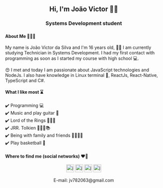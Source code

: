 <h2 align="center">
  Hi, I'm João Victor 👋🏻
</h2>

<h3 align="center">
  Systems Development student
<h3>

#### About Me 🙋🏼‍♂️
<p>
My name is João Victor da Silva and I'm 16 years old, 👨‍🎓 I am currently studying Technician in Systems Development. I had my first contact with programming as soon as I started my course with high school 💻.
</p>
<p>
😍 I met and today I am passionate about JavaScript technologies and NodeJs. I also have knowledge in Linux terminal 🐧, ReactJs, React-Native, TypeScript and C#.
</p>

#### What I like most ⌛️

✔️ Programming 💻 <br>
✔️ Music and play guitar 🎸 <br>
✔️ Lord of the Rings 🧝🏻‍♀️ <br>
✔️ JRR. Tolkien 🧙🏻‍♂️📚 <br>
✔️ Being with family and friends 👏🏻🙌🏻 <br>
✔️ Play basketball 🏀 <br>

#### Where to find me (social networks) ❤️📱

<p align="center">
  <a href="https://twitter.com/JooVict48010462" target="blank"><img align="center" src="https://cdn.jsdelivr.net/npm/simple-icons@3.0.1/icons/twitter.svg" alt="joaovictor" height="25" width="25" /></a>
  <a href="https://www.facebook.com/profile.php?id=100015450819596" target="blank"><img align="center" src="https://cdn.jsdelivr.net/npm/simple-icons@3.0.1/icons/facebook.svg" alt="joaovictor" height="25" width="25" /></a>
  <a href="https://www.linkedin.com/in/jo%C3%A3o-victor-da-silva-a85907189/" target="blank"><img align="center" src="https://cdn.jsdelivr.net/npm/simple-icons@3.0.1/icons/linkedin.svg" alt="joaovictor" height="25" width="25" /></a>
  <a href="https://www.instagram.com/joaov.7820/?hl=pt-br" target="blank"><img align="center" src="https://cdn.jsdelivr.net/npm/simple-icons@3.0.1/icons/instagram.svg" alt="joaovictor" height="25" width="25" /></a>
  <br>
  <br>
  E-mail: jv782063@gmail.com
</p>


<!--
**joaovds/joaovds** is a ✨ _special_ ✨ repository because its `README.md` (this file) appears on your GitHub profile.

Here are some ideas to get you started:

- 🔭 I’m currently working on ...
- 🌱 I’m currently learning ...
- 👯 I’m looking to collaborate on ...
- 🤔 I’m looking for help with ...
- 💬 Ask me about ...
- 📫 How to reach me: ...
- 😄 Pronouns: ...
- ⚡ Fun fact: ...
-->
